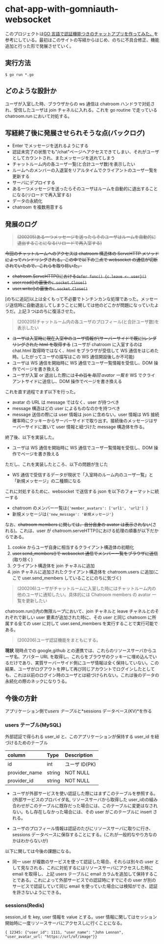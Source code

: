 # chat-app-with-gomniauth-websocket

このプロジェクトは[GO 言語で認証機能つきのチャットアプリを作ってみた。](http://wild-data-chase.com/index.php/2019/03/28/post-686/#outline__4_7)を参考にしている。最初はこのサイトの写経からはじめ、のちに不具合修正、機能追加と行った形で発展させていく。

## 実行方法

```
$ go run *.go
```

## どのような設計か

ユーザが入室した時、ブラウザからの ws 通信は chatroom ハンドラで対処され、受信したユーザは join チャネルに入れる。これを go routine で走っている chatroom.run において対処する。

## 写経終了後に発展させられそうな点(バックログ)

- Enter でメッセージを送れるようにする
- 認証未完了の状態でも"/chat"ページへアクセスできてしまい、それがユーザとしてカウントされ、またメッセージを送れてしまう
- チャットルーム内の各ユーザ一覧(と合計ユーザ数)を表示したい
- ルームへのメンバーの入退室をリアルタイムでクライアントのユーザ一覧を更新する
- サーバにデプロイする
- ある一つメッセージを送ったらそのユーザはルームを自動的に退出することになる(リロードで再入室する)
- データの永続化
- chatroom を複数用意する

## 発展のログ

> ~~(200205)ある一つメッセージを送ったらそのユーザはルームを自動的に退出することになる(リロードで再入室する)~~

~~今回のチャットルームへのアクセスは chatroom 構造体の ServeHTTP メソッドによってハンドリングされる。この中で以下の三点で websocket の通信が切断されていたので、これらを取り除いた。~~

- ~~chatroom.ServeHTTP()における`defer func() {c.leave <- user}()`~~
- ~~user.read()の最後の`c.socket.Close()`~~
- ~~user.write()の最後の`c.socket.Close()`~~

[のちに追記]以上は全くもって不必要でトンチンカンな処理であった。メッセージ送信時に自動退出してしまうことに関しては他のどこかが問題になっていたようだ。上記３つはのちに復活させた。

> (200205)チャットルーム内の各ユーザのプロフィール(と合計ユーザ数)を表示したい

- ~~ユーザは入室時に現在入室中のユーザ情報が(サーバーサイドで既に)レンダリングされた html を取得する~~ (ユーザが chatroom に入室するのは chat.html 取得時ではなく、html をブラウザが受信して WS 通信をはじめた時。したがってユーザの描写はこの WS 通信開設後しか不可能)
- ユーザは WS 通信を開始時に WS 通信でユーザ一覧情報を受信し、DOM 操作でページを書き換える
- ユーザが入室 or 退出した際には~~その旨を~~_毎回 avator 一覧を_ WS でクライアントサイドに送信し、DOM 操作でページを書き換える

これを直す過程でまず以下を行った。

- avatar の URL は message ではなく、user が持つべき
- message 構造はどの user によるものなのかを持つべき
- message 送信の際には user 情報は json に含めない。user 情報は WS 接続確率時にクッキーからサーバーサイドで取り出す。接続後のメッセージはサーバーサイドに置いて user 情報と紐づけた message 構造体を作る。

終了後、以下を実装した。

- ユーザは WS 通信を開始時に WS 通信でユーザ一覧情報を受信し、DOM 操作でページを書き換える

ただし、これを実装したところ、以下の問題が生じた

- WS 通信で受信するデータが現状で「入室時のルーム内のユーザ一覧」と「新規メッセージ」の二種類になる

これに対処するために、websocket で送信する json を以下のフォーマットに統一する

- chatroom のメンバー一覧は`{'member_avatars': ['url1', 'url2'] }`
- 新規メッセージは`{'new_message': '新規メッセージ'}`

なお、~~chatroom members に関しては、自分自身の avator は表示されない~~(される)。これは、user が chatroom.serveHTTP()における処理の順番が以下だからである。

1. cookie からユーザ自身に相当するクライアント構造体の初期化
2. ~~user.send_members()で websocket 通信でメンバー一覧をブラウザに送信~~(取り除く)
3. クライアント構造体を join チャネルに追加
4. join チャネルに追加されたクライアント構造体を chatroom.users に追加(ここで user.send_members していることにのちに気づく)

> (200206)ユーザがチャットルームに入室した時にはチャットルーム内の他のユーザに通知したい。具体的には Chatroom members の avator 一覧を更新したい

chatroom.run()内の無限ループにおいて、join チャネルと leave チャネルとのそれぞれで新しい user 要素が追加された時に、その user と同じ chatroom に所属する全ての user に対して user.send_members を実行することで実行可能である。

> (200206)ユーザ認証機能をまともにする。

**現状**
現時点での google,github との連携では、これらのリソースサーバからユーザ名、アバター URL を取得し、これらをブラウザのクッキーに埋め込んでいるだけであり、実質サーバーサイド側にユーザ情報は全く保持していない。この結果、ユーザがログアウトを押して再び同じアカウントでログインしたとしても、これは以前のログイン時のユーザとは紐づけられない。これは後のデータの永続化の際のネックになりうる。

## 今後の方針

アプリケーション側で*users テーブル*と*sessions データベース(KV)*を作る

### users テーブル(MySQL)

外部認証で得られる user_id と、このアプリケーションが保持する user_id を紐づけるためのテーブル

| column        | Type   | Description   |
| :------------ | :----- | :------------ |
| id            | int    | ユーザ ID(PK) |
| provider_name | string | NOT NULL      |
| provider_id   | string | NOT NULL      |

- ユーザが外部サービスを使い認証した際にはまずこのテーブルを参照する。(外部サービスのプロバイダ名, リソースサーバから取得した user_id)の組み合わせがこのテーブルに既存だった場合には、このテーブルに変更はなされない。もし存在しなかった場合には、その user がこのテーブルに insert される。

- ユーザのプロフィール情報は認証のたびにリソースサーバに取りに行き、sessions データベースに保存することにする。(これが一般的なやり方なのかはわからないが)

以下に関しては今後の課題になる。

- 同一 user が複数のサービスを使って認証した場合、それらは別々の user として見なされる、これに対処するにはリソースサーバにアクセスした時に email を取得し、上記 users テーブルに email カラムを追加して保持することである。これによって外部サービスでの認証時にすでにその user が別のサービスで認証していて同じ email を使っていた場合には検知ができ、認証を許さないようにできる。

### sessions(Redis)

session_id を key, user 情報を value とする。user 情報に関してはセッション開始時に一度リソースサーバにアクセスしに行くことになる。

```
{ 12345: {"user_id": 1111, "user_name": "John Lennon", "user_avatar_url: "https://url/of/image"}}
```
